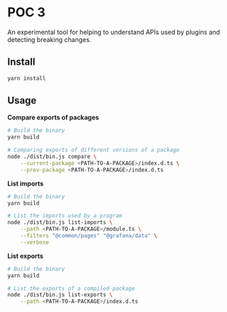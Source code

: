 # POC 3

An experimental tool for helping to understand APIs used by plugins and detecting breaking changes.

## Install

```bash
yarn install
```

## Usage

**Compare exports of packages**

```bash
# Build the binary
yarn build

# Comparing exports of different versions of a package
node ./dist/bin.js compare \
    --current-package <PATH-TO-A-PACKAGE>/index.d.ts \
    --prev-package <PATH-TO-A-PACKAGE>/index.d.ts
```

**List imports**

```bash
# Build the binary
yarn build

# List the imports used by a program
node ./dist/bin.js list-imports \
    --path <PATH-TO-A-PACKAGE>/module.ts \
    --filters "@common/pages" "@grafana/data" \
    --verbose
```

**List exports**

```bash
# Build the binary
yarn build

# List the exports of a compiled package
node ./dist/bin.js list-exports \
    --path <PATH-TO-A-PACKAGE>/index.d.ts
```
